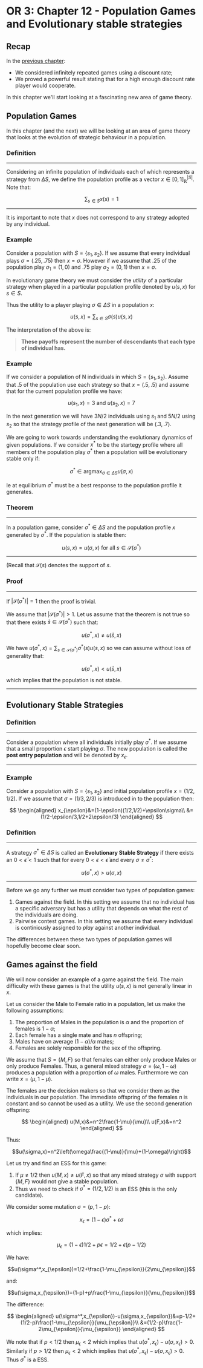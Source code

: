 # OR 3: Chapter 12 - Population Games and Evolutionary stable strategies

## Recap

In the [previous chapter](Chapter_11_Infinitely_Repeated_Games.html):

- We considered infinitely repeated games using a discount rate;
- We proved a powerful result stating that for a high enough discount rate player would cooperate.

In this chapter we'll start looking at a fascinating new area of game theory.

## Population Games

In this chapter (and the next) we will be looking at an area of game theory that looks at the evolution of strategic behaviour in a population.

### Definition

---

Considering an infinite population of individuals each of which represents a strategy from $\Delta S$, we define the population profile as a vector $x\in[0,1]^{|S|}_\mathbb{R}$. Note that:

$$\sum_{s\in S}x(s)=1$$

---

It is important to note that $x$ does not correspond to any strategy adopted by any individual.

### Example

Consider a population with $S=\{s_1,s_2\}$. If we assume that every individual plays $\sigma=(.25,.75)$ then $x=\sigma$. However if we assume that .25 of the population play $\sigma_1=(1,0)$ and .75 play $\sigma_2=(0,1)$ then $x=\sigma$.

In evolutionary game theory we must consider the _utility_ of a particular strategy when played in a particular population profile denoted by $u(s,x)$ for $s\in S$.

Thus the utility to a player playing $\sigma\in\Delta S$ in a population $x$:

$$u(s,x)=\sum_{s\in S}\sigma(s)u(s,x)$$

The interpretation of the above is:

> **These payoffs represent the number of descendants that each type of individual has.**

### Example

If we consider a population of N individuals in which $S=\{s_1,s_2\}$. Assume that .5 of the population use each strategy so that $x=(.5,.5)$ and assume that for the current population profile we have:

$$u(s_1,x)=3\text{ and }u(s_2,x)=7$$

In the next generation we will have $3N/2$ individuals using $s_1$ and $5N/2$ using $s_2$ so that the strategy profile of the next generation will be $(.3,.7)$.

We are going to work towards understanding the evolutionary dynamics of given populations. If we consider $x^*$ to be the startegy profile where all members of the population play $\sigma^*$ then a population will be evolutionary stable only if:

$$\sigma^*\in\text{argmax}_{\sigma\in\Delta S}u(\sigma,x)$$

Ie at equilibrium $\sigma^*$ must be a best response to the population profile it generates.

### Theorem

---

In a population game, consider $\sigma^*\in\Delta S$ and the population profile $x$ generated by $\sigma^*$. If the population is stable then:

$$u(s,x)=u(\sigma,x)\text{ for all }s\in\mathcal{S}(\sigma^*)$$

---

(Recall that $\mathcal{S}(s)$ denotes the support of $s$.

### Proof

---

If $|\mathcal{S}(\sigma^*)|=1$ then the proof is trivial.

We assume that $|\mathcal{S}(\sigma^*)|>1$. Let us assume that the theorem is not true so that there exists $\bar s\in\mathcal{S}(\sigma^*)$ such that:

$$u(\sigma^*,x)\ne u(\bar s,x)$$

We have $u(\sigma^*,x)=\sum_{s\in \mathcal{S}(\sigma^*)}\sigma^*(s)u(s,x)$ so we can assume without loss of generality that:

$$u(\sigma^*,x)< u(\bar s,x)$$

which implies that the population is not stable.

---

## Evolutionary Stable Strategies

### Definition

---

Consider a population where all individuals initially play $\sigma^*$. If we assume that a small proportion $\epsilon$ start playing $\sigma$. The new population is called the **post entry population** and will be denoted by $x_{\epsilon}$.

---

### Example

Consider a population with $S=\{s_1,s_2\}$ and initial population profile $x=(1/2,1/2)$. If we assume that $\sigma=(1/3,2/3)$ is introduced in to the population then:

$$
\begin{aligned}
x_{\epsilon}&=(1-\epsilon)(1/2,1/2)+\epsilon\sigma\\
            &=(1/2-\epsilon/3,1/2+2\epsilon/3)
\end{aligned}
$$

### Definition

---

A strategy $\sigma^*\in\Delta S$ is called an **Evolutionary Stable Strategy** if there exists an $0<\bar\epsilon<1$ such that for every $0<\epsilon<\bar \epsilon$ and every $\sigma\ne \sigma^*$:

$$u(\sigma^*,x)>u(\sigma,x)$$

---

Before we go any further we must consider two types of population games:

1. Games against the field. In this setting we assume that no individual has a specific adversary but has a utility that depends on what the rest of the individuals are doing.
2. Pairwise contest games. In this setting we assume that every individual is continiously assigned to _play_ against another individual.

The differences between these two types of population games will hopefully become clear soon.

## Games against the field

We will now consider an example of a game against the field. The main difficulty with these games is that the utility $u(s,x)$ is not generally linear in $x$.

Let us consider the Male to Female ratio in a population, let us make the following assumptions:

1. The proportion of Males in the population is $\alpha$ and the proportion of females is $1-\alpha$;
2. Each female has a single mate and has $n$ offspring;
3. Males have on average $(1-\alpha)/\alpha$ mates;
4. Females are solely responsible for the sex of the offspring.

We assume that $S=\{M,F\}$ so that females can either only produce Males or only produce Females. Thus, a general mixed strategy $\sigma=(\omega,1-\omega)$ produces a population with a proportion of  $\omega$ males. Furthermore we can write $x=(\mu,1-\mu)$.

The females are the decision makers so that we consider them as the individuals in our population. The immediate offspring of the females $n$ is constant and so cannot be used as a utility. We use the second generation offspring:

$$
\begin{aligned}
u(M,x)&=n^2\frac{1-\mu}{\mu}\\
u(F,x)&=n^2
\end{aligned}
$$

Thus:

$$u(\sigma,x)=n^2\left(\omega\frac{(1-\mu)}{\mu}+(1-\omega)\right)$$

Let us try and find an ESS for this game:

1. If $\mu\ne 1/2$ then $u(M,x)\ne u(F,x)$ so that any mixed strategy $\sigma$ with support $\{M,F\}$ would not give a stable population.
2. Thus we need to check if $\sigma^*=(1/2,1/2)$ is an ESS (this is the only candidate).

We consider some mutation $\sigma=(p,1-p)$:

$$x_{\epsilon}=(1-\epsilon)\sigma^*+\epsilon\sigma$$

which implies:

$$\mu_{\epsilon}=(1-\epsilon)1/2+p\epsilon=1/2+\epsilon(p-1/2)$$

We have:

$$u(\sigma^*,x_{\epsilon})=1/2+\frac{1-\mu_{\epsilon}}{2\mu_{\epsilon}}$$

and:

$$u(\sigma,x_{\epsilon})=(1-p)+p\frac{1-\mu_{\epsilon}}{\mu_{\epsilon}}$$

The difference:

$$
\begin{aligned}
u(\sigma^*,x_{\epsilon})-u(\sigma,x_{\epsilon})&=p-1/2+(1/2-p)\frac{1-\mu_{\epsilon}}{\mu_{\epsilon}}\\
&=(1/2-p)\frac{1-2\mu_{\epsilon}}{\mu_{\epsilon}}
\end{aligned}
$$

We note that if $p<1/2$ then $\mu_{\epsilon}<2$ which implies that $u(\sigma^*,x_{\epsilon})-u(\sigma,x_{\epsilon})>0$. Similarly if $p>1/2$ then $\mu_{\epsilon}<2$ which implies that $u(\sigma^*,x_{\epsilon})-u(\sigma,x_{\epsilon})>0$. Thus $\sigma^*$ is a ESS.
